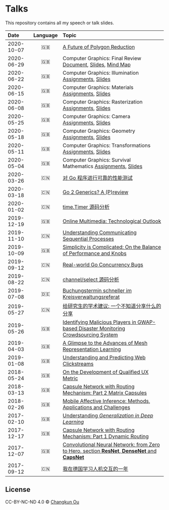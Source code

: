 # Talks

This repository contains all my speech or talk slides.

| Date | Language | Topic |
|:----|:--------:|:------|
| 2020-10-07 | 🇬🇧 | [A Future of Polygon Reduction](./202010/polyred4us.pdf) |
| 2020-06-29 | 🇬🇧 | Computer Graphics: Final Review [Document](./202006/cg1-review-doc.pdf), [Slides](./202006/cg1-tutorial-8-review.pdf), [Mind Map](./202006/cg1-tutorial-appendix-mindmap.pdf)|
| 2020-06-22 | 🇬🇧 | Computer Graphics: Illumination [Assignments](./202006/cg1-assignment-7-illumination.pdf), [Slides](./202006/cg1-tutorial-7-illumination.pdf)|
| 2020-06-15 | 🇬🇧 | Computer Graphics: Materials [Assignments](./202006/cg1-assignment-6-material.pdf), [Slides](./202006/cg1-tutorial-6-material.pdf)|
| 2020-06-08 | 🇬🇧 | Computer Graphics: Rasterization [Assignments](./202006/cg1-assignment-5-raster.pdf), [Slides](./202006/cg1-tutorial-5-raster.pdf)|
| 2020-05-25 | 🇬🇧 | Computer Graphics: Camera [Assignments](./202005/cg1-assignment-4-camera.pdf), [Slides](./202005/cg1-tutorial-4-camera.pdf)|
| 2020-05-18 | 🇬🇧 | Computer Graphics: Geometry [Assignments](./202005/cg1-assignment-3-geometry.pdf), [Slides](./202005/cg1-tutorial-3-geometry.pdf)|
| 2020-05-11 | 🇬🇧 | Computer Graphics: Transformations [Assignments](./202005/cg1-assignment-2-transform.pdf), [Slides](./202005/cg1-tutorial-2-transform.pdf)|
| 2020-05-04 | 🇬🇧 | Computer Graphics: Survival Mathematics [Assignments](./202005/cg1-assignment-1-math.pdf), [Slides](./202005/cg1-tutorial-1-math.pdf)|
| 2020-03-26 | 🇨🇳 | [对 Go 程序进行可靠的性能测试](./202003/gobench.pdf) |
| 2020-03-18 | 🇨🇳 | [Go 2 Generics? A (P)review](./202003/go2generics.pdf) |
| 2020-01-02 | 🇨🇳 | [time.Timer 源码分析](./202001/timer.pdf) |
| 2019-12-19 | 🇬🇧 | [Online Multimedia: Technological Outlook](./201912/omm9.pdf) |
| 2019-11-10 | 🇨🇳 | [Understanding Communicating Sequential Processes](./201911/csp.pdf) |
| 2019-10-09 | 🇬🇧 | [Simplicity is Complicated: On the Balance of Performance and Knobs](./201910/knobs.pdf) |
| 2019-09-12 | 🇨🇳 | [Real-world Go Concurrency Bugs](./201909/bug.pdf)| 
| 2019-08-22 | 🇨🇳 | [channel/select 源码分析](./201908/channel.pdf)| 
| 2019-07-08 | 🇩🇪 | [Buchungstermin schneller im Kreisverwaltungsreferat](./201907/kvr.pdf)| 
| 2019-05-27 | 🇨🇳 | [给研究生的学术建议: 一个不知道分享什么的分享](./201905/swun.pdf)| 
| 2019-05-26 | 🇬🇧 | [Identifying Malicious Players in GWAP-based Disaster Monitoring Crowdsourcing System](./201905/gwap.pdf)| 
| 2019-04-03 | 🇬🇧 | [A Glimpse to the Advances of Mesh Representation Learning](./201904/mesh.pdf) |
| 2019-01-08 | 🇬🇧 | [Understanding and Predicting Web Clickstreams](./201901/master.pdf) |
| 2018-05-24 | 🇬🇧 | [On the Development of Qualified UX Metric](./201805/qux.pdf) |
| 2018-03-13 | 🇬🇧 | [Capsule Network with Routing Mechanism: Part 2 Matrix Capsules](./201803/capsnet2.pdf) |
| 2018-02-26 | 🇬🇧 | [Mobile Affective Inference: Methods, Applications and Challenges](201802/emotions.pdf) |
| 2017-02-10 | 🇬🇧 | [Understanding _Generalization in Deep Learning_](201802/generalization.pdf) |
| 2017-12-17 | 🇬🇧 | [Capsule Network with Routing Mechanism: Part 1 Dynamic Routing](./201712/capsnet1.pdf) |
| 2017-12-07 | 🇬🇧 | [Convolutional Neural Network: from Zero to Hero, section **ResNet**, **DenseNet** and **CapsNet**](201712/cnn.pdf) |
| 2017-09-12 | 🇨🇳 | [我在德国学习人机交互的一年](201709/swun.pdf) |



## License

CC-BY-NC-ND 4.0 &copy; [Changkun Ou](https://changkun.de)
